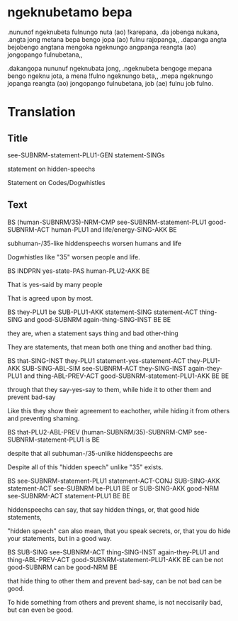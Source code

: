 # ngeknubetamo bepa
.nununof ngeknubeta fulnungo nuta (ao) !karepana,
.da jobenga nukana,
.angta jong metana bepa bengo jopa (ao) fulnu rajopanga,,
.dapanga angta bejobengo angtana mengoka ngeknungo angpanga reangta (ao) jongopango fulnubetana,,

.dakangopa nununuf ngeknubata jong,
.ngeknubeta bengoge mepana bengo ngeknu jota, a mena !fulno ngeknungo beta,,
.mepa ngeknungo jopanga reangta (ao) jongopango fulnubetana, job (ae) fulnu job fulno.
# Translation
## Title
see-SUBNRM-statement-PLU1-GEN statement-SINGs

statement on hidden-speechs

Statement on Codes/Dogwhistles
## Text
BS (human-SUBNRM/35)-NRM-CMP see-SUBNRM-statement-PLU1 good-SUBNRM-ACT human-PLU1 and life/energy-SING-AKK BE

subhuman-/35-like hiddenspeechs worsen humans and life

Dogwhistles like "35" worsen people and life.

BS INDPRN yes-state-PAS human-PLU2-AKK BE

That is yes-said by many people

That is agreed upon by most.

BS they-PLU1 be SUB-PLU1-AKK statement-SING statement-ACT thing-SING and good-SUBNRM again-thing-SING-INST BE BE

they are, when a statement says thing and bad other-thing

They are statements, that mean both one thing and another bad thing.

BS that-SING-INST they-PLU1 statement-yes-statement-ACT they-PLU1-AKK SUB-SING-ABL-SIM see-SUBNRM-ACT they-SING-INST again-they-PLU1 and thing-ABL-PREV-ACT good-SUBNRM-statement-PLU1-AKK BE BE

through that they say-yes-say to them, while hide it to other them and prevent bad-say

Like this they show their agreement to eachother, while hiding it from others and preventing shaming.

BS that-PLU2-ABL-PREV (human-SUBNRM/35)-SUBNRM-CMP see-SUBNRM-statement-PLU1 is BE

despite that all subhuman-/35-unlike hiddenspeechs are

Despite all of this "hidden speech" unlike "35" exists.

BS see-SUBNRM-statement-PLU1 statement-ACT-CONJ SUB-SING-AKK statement-ACT see-SUBNRM be-PLU1 BE or SUB-SING-AKK good-NRM see-SUBNRM-ACT statement-PLU1 BE BE

hiddenspeechs can say, that say hidden things, or, that good hide statements,

"hidden speech" can also mean, that you speak secrets, or, that you do hide your statements, but in a good way.

BS SUB-SING see-SUBNRM-ACT thing-SING-INST again-they-PLU1 and thing-ABL-PREV-ACT good-SUBNRM-statement-PLU1-AKK BE can be not good-SUBNRM can be good-NRM BE

that hide thing to other them and prevent bad-say, can be not bad can be good.

To hide something from others and prevent shame, is not neccisarily bad, but can even be good.
